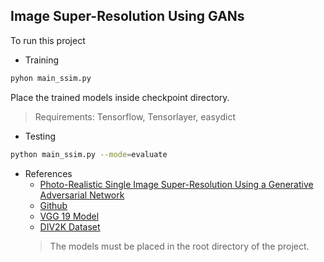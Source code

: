 ## Image Super-Resolution Using GANs

To run this project

* Training

```bash
pyhon main_ssim.py
```
Place the trained models inside checkpoint directory.


> Requirements: Tensorflow, Tensorlayer, easydict

* Testing

```bash
python main_ssim.py --mode=evaluate
```
* References
  * [Photo-Realistic Single Image Super-Resolution Using a Generative Adversarial Network](https://arxiv.org/abs/1609.04802)
  * [Github](https://github.com/tensorlayer/srgan)
  * [VGG 19 Model](https://mega.nz/#!xZ8glS6J!MAnE91ND_WyfZ_8mvkuSa2YcA7q-1ehfSm-Q1fxOvvs)
  * [DIV2K Dataset](https://data.vision.ee.ethz.ch/cvl/DIV2K/)
  > The models must be placed in the root directory of the project.

